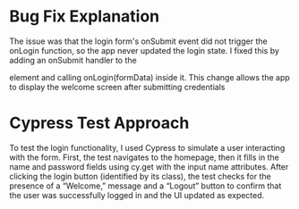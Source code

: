 # Bug Fix Explanation

The issue was that the login form's onSubmit event did not trigger the onLogin function, so the app never updated the login state. I fixed this by adding an onSubmit handler to the <form> element and calling onLogin(formData) inside it. This change allows the app to display the welcome screen after submitting credentials

# Cypress Test Approach

To test the login functionality, I used Cypress to simulate a user interacting with the form. First, the test navigates to the homepage, then it fills in the name and password fields using cy.get with the input name attributes. After clicking the login button (identified by its class), the test checks for the presence of a “Welcome,” message and a “Logout” button to confirm that the user was successfully logged in and the UI updated as expected.
